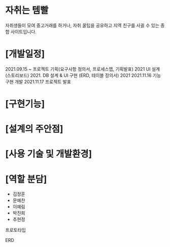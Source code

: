 # 자취는 템빨
자취생들이 모여 중고거래를 하거나, 자취 꿀팁을 공유하고 지역 친구를 사귈 수 있는 종합 사이트입니다.

# [개발일정]
2021.09.15 ~ 프로젝트 기획(요구사항 정의서, 프로세스맵, 기획발표)
2021       UI 설계(스토리보드)
2021.      DB 설계 & UI 구현 (ERD, 테이블 정의서)
2021       2021.11.16 기능 구현 개발
2021.11.17 프로젝트 발표

# [구현기능]

# [설계의 주안점]

# [사용 기술 및 개발환경]

# [역할 분담]
- 김정훈
- 문예찬
- 이예림
- 박진희
- 추현정

프로토타입

ERD

